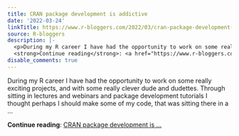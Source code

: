 ```yaml
---
title: CRAN package development is addictive
date: '2022-03-24'
linkTitle: https://www.r-bloggers.com/2022/03/cran-package-development-is-addictive/
source: R-bloggers
description: |-
  <p>During my R career I have had the opportunity to work on some really exciting projects, and with some really clever dude and dudettes. Through sitting in lectures and webinars and package development tutorials I thought perhaps I should make some of my code, that was sitting there in a ...</p>
  <strong>Continue reading</strong>: <a href="https://www.r-bloggers.com/2022/03/cran-package-development-is-addictive/">CRAN package development is ...
disable_comments: true
---
```

<p>During my R career I have had the opportunity to work on some really exciting projects, and with some really clever dude and dudettes. Through sitting in lectures and webinars and package development tutorials I thought perhaps I should make some of my code, that was sitting there in a ...</p>
<strong>Continue reading</strong>: <a href="https://www.r-bloggers.com/2022/03/cran-package-development-is-addictive/">CRAN package development is ...